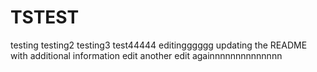 # TSTEST
testing
testing2
testing3
test44444
editingggggg
updating the README with additional information
edit
another edit
againnnnnnnnnnnnnn
